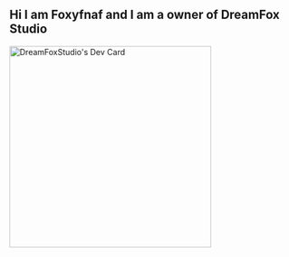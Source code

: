 ## Hi I am Foxyfnaf and I am a owner of DreamFox Studio
<a href="https://app.daily.dev/foxyfnaf93"><img src="https://api.daily.dev/devcards/v2/6jh14GpWgwoaeoApTGRxe.png?type=default&r=1ei" width="356" alt="DreamFoxStudio's Dev Card"/></a>
